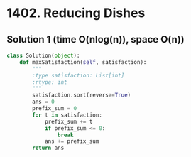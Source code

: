 # 1402. Reducing Dishes

## Solution 1 (time O(nlog(n)), space O(n))

```python
class Solution(object):
    def maxSatisfaction(self, satisfaction):
        """
        :type satisfaction: List[int]
        :rtype: int
        """
        satisfaction.sort(reverse=True)
        ans = 0
        prefix_sum = 0
        for t in satisfaction:
            prefix_sum += t
            if prefix_sum <= 0:
                break
            ans += prefix_sum
        return ans
```
